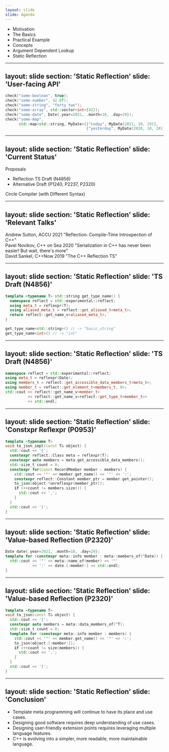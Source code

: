 ```yaml
---
layout: slide
slide: Agenda
---
```


- Motivation
- The Basics
- Practical Example
- Concepts
- Argument Dependent Lookup
- <span class="text-yellow-500">Static Reflection</span>

---
layout: slide
section: 'Static Reflection'
slide: 'User-facing API'
---

```cpp
check("some-boolean", true);
check("some-number", 42.0f);
check("some-string", "forty two");
check("some-array", std::vector<int>{42});
check("some-date", Date{.year=2021, .month=10, .day=29});
check("some-map",
      std::map<std::string, MyDate>{{"today", MyDate(2021, 10, 29)},
                                    {"yesterday", MyDate(2020, 10, 28)}});
```

---
layout: slide
section: 'Static Reflection'
slide: 'Current Status'
---

Proposals

- Reflection TS Draft (N4856)
- Alternative Draft (P1240, P2237, P2320)

Circle Compiler (with Different Syntax)

---
layout: slide
section: 'Static Reflection'
slide: 'Relevant Talks'
---

<div class="space-y-8">
<div>
  <span class="block text-xl font-600">Andrew Sutton, ACCU 2021</span>
  <span class="block">"Reflection: Compile-Time Introspection of C++"</span>
</div>
<div>
  <span class="block text-xl font-600">Pavel Novikov, C++ on Sea 2020</span>
  <span class="block">"Serialization in C++ has never been easier! But wait, there's more"</span>
</div>
<div>
  <span class="block text-xl font-600">David Sankel, C++Now 2019</span>
  <span class="block">"The C++ Reflection TS"</span>
</div>
</div>

---
layout: slide
section: 'Static Reflection'
slide: 'TS Draft (N4856)'
---

```cpp
template <typename T> std::string get_type_name() {
  namespace reflect = std::experimental::reflect;
  using meta_t = reflexpr(T);
  using aliased_meta_t = reflect::get_aliased_t<meta_t>;
  return reflect::get_name_v<aliased_meta_t>;
}
```

```cpp
get_type_name<std::string>() // -> "basic_string"
get_type_name<int>() // -> "int"
```

---
layout: slide
section: 'Static Reflection'
slide: 'TS Draft (N4856)'
---

```cpp
namespace reflect = std::experimental::reflect;
using meta_t = reflexpr(Date);
using members_t = reflect::get_accessible_data_members_t<meta_t>;
using member_t = reflect::get_element_t<members_t, 0>;
std::cout << reflect::get_name_v<member_t>
          << reflect::get_name_v<reflect::get_type_t<member_t>>
          << std::endl;
```

---
layout: slide
section: 'Static Reflection'
slide: 'Constxpr Reflexpr (P0953)'
---

```cpp
template <typename T>
void to_json_impl(const T& object) {
  std::cout << '{';
  constexpr reflect::Class meta = reflexpr(T);
  constexpr auto members = meta.get_accessible_data_members();
  std::size_t count = 0;
  constexpr for(const RecordMember member : members) {
    std::cout << '"' << member.get_name() << '"' << ':';
    constexpr reflect::Constant member_ptr = member.get_pointer();
    to_json(object.*unreflexpr(member_ptr));
    if (++count != members.size()) {
      std::cout << ',';
    }
  }
  std::cout << '}';
}
```

---
layout: slide
section: 'Static Reflection'
slide: 'Value-based Reflection (P2320)'
---

```cpp
Date date{.year=2021, .month=10, .day=29};
template for (constexpr meta::info member : meta::members_of(^Date)) {
  std::cout << '"' << meta::name_of(member) << '"'
            << ':' << date.[:member:] << std::endl;
}
```

---
layout: slide
section: 'Static Reflection'
slide: 'Value-based Reflection (P2320)'
---

```cpp
template <typename T>
void to_json(const T& object) {
  std::cout << '{';
  constexpr auto members = meta::data_members_of(^T);
  std::size_t count = 0;
  template for (constexpr meta::info member : members) {
    std::cout << '"' << member.get_name() << '"' << ':';
    to_json(object.[:member:]);
    if (++count != size(members)) {
      std::cout << ',';
    }
  }
  std::cout << '}';
}
```

---
layout: slide
section: 'Static Reflection'
slide: 'Conclusion'
---

- Template meta programming will continue to have its place and use cases.
- Designing good software requires deep understanding of use cases.
- Designing user-friendly extension points requires leveraging multiple language features.
- C++ is evolving into a simpler, more readable, more maintainable language.
